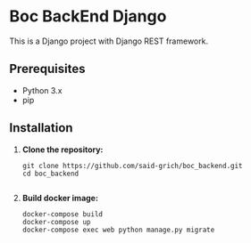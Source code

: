# Boc BackEnd Django

This is a Django project with Django REST framework.

## Prerequisites

- Python 3.x
- pip

## Installation

1. **Clone the repository:**

   ```
   git clone https://github.com/said-grich/boc_backend.git
   cd boc_backend


2. **Build docker image:**
   ```
   docker-compose build
   docker-compose up
   docker-compose exec web python manage.py migrate

 